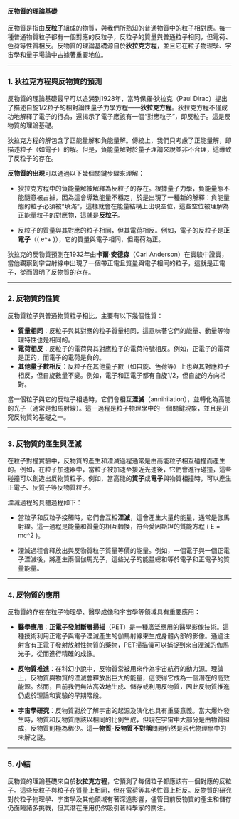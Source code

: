 #### 反物質的理論基礎

反物質是指由**反粒子**組成的物質，與我們所熟知的普通物質中的粒子相對應。每一種普通物質粒子都有一個對應的反粒子，反粒子的質量與普通粒子相同，但電荷、色荷等性質相反。反物質的理論基礎源自於**狄拉克方程**，並且它在粒子物理學、宇宙學和量子場論中占據著重要地位。

---

### **1. 狄拉克方程與反物質的預測**

反物質的理論基礎最早可以追溯到1928年，當時保羅·狄拉克（Paul Dirac）提出了描述自旋1/2粒子的相對論性量子力學方程——**狄拉克方程**。狄拉克方程不僅成功地解釋了電子的行為，還揭示了電子應該有一個“對應粒子”，即反粒子。這是反物質的理論基礎。

狄拉克方程的解包含了正能量解和負能量解。傳統上，我們只考慮了正能量解，即描述粒子（如電子）的解。但是，負能量解對於量子理論來說並非不合理，這導致了反粒子的存在。

**反物質的出現**可以通過以下幾個關鍵步驟來理解：

- 狄拉克方程中的負能量解被解釋為反粒子的存在。根據量子力學，負能量態不能隨意被占據，因為這會導致能量不穩定，於是出現了一種新的解釋：負能量態的粒子必須被“填滿”，這樣就會在能量結構上出現空位，這些空位被理解為正能量粒子的對應物，這就是**反粒子**。
  
- 反粒子的質量與其對應的粒子相同，但其電荷相反。例如，電子的反粒子是**正電子**（\( e^+ \)），它的質量與電子相同，但電荷為正。

狄拉克的反物質預測在1932年由**卡爾·安德森**（Carl Anderson）在實驗中證實，當他觀察到宇宙射線中出現了一個帶正電且質量與電子相同的粒子，這就是正電子，從而證明了反物質的存在。

---

### **2. 反物質的性質**

反物質粒子與普通物質粒子相比，主要有以下幾個性質：

- **質量相同**：反粒子與其對應的粒子質量相同，這意味著它們的能量、動量等物理特性也是相同的。
- **電荷相反**：反粒子的電荷與其對應粒子的電荷符號相反。例如，正電子的電荷是正的，而電子的電荷是負的。
- **其他量子數相反**：反粒子在其他量子數（如自旋、色荷等）上也與其對應粒子相反，但自旋數量不變。例如，電子和正電子都有自旋1/2，但自旋的方向相對。

當一個粒子與它的反粒子相遇時，它們會相互**湮滅**（annihilation），並轉化為高能的光子（通常是伽馬射線）。這一過程是粒子物理學中的一個關鍵現象，並且是研究反物質的基礎之一。

---

### **3. 反物質的產生與湮滅**

在粒子對撞實驗中，反物質的產生和湮滅過程通常是由高能粒子相互碰撞而產生的。例如，在粒子加速器中，當粒子被加速至接近光速後，它們會進行碰撞，這些碰撞可以創造出反物質粒子。例如，當高能的**質子**或**電子**與物質相撞時，可以產生正電子、反質子等反物質粒子。

湮滅過程的具體過程如下：

- 當粒子和反粒子接觸時，它們會互相**湮滅**，這會產生大量的能量，通常是伽馬射線。這一過程是能量和質量的相互轉換，符合愛因斯坦的質能方程 \( E = mc^2 \)。
  
- 湮滅過程會釋放出與反物質粒子質量等價的能量。例如，一個電子與一個正電子湮滅後，將產生兩個伽馬光子，這些光子的能量總和等於電子和正電子的質量能量。

---

### **4. 反物質的應用**

反物質的存在在粒子物理學、醫學成像和宇宙學等領域具有重要應用：

- **醫學應用**：**正電子發射斷層掃描**（PET）是一種廣泛應用的醫學影像技術。這種技術利用正電子與電子湮滅產生的伽馬射線來生成身體內部的影像。通過注射含有正電子發射放射性物質的藥物，PET掃描儀可以捕捉到來自湮滅的伽馬光子，從而進行精確的成像。

- **反物質推進**：在科幻小說中，反物質常被用來作為宇宙航行的動力源。理論上，反物質與物質的湮滅會釋放出巨大的能量，這使得它成為一個潛在的高效能源。然而，目前我們無法高效地生成、儲存或利用反物質，因此反物質推進仍處於理論和實驗的早期階段。

- **宇宙學研究**：反物質對於了解宇宙的起源及演化也具有重要意義。當大爆炸發生時，物質和反物質應該以相同的比例生成，但現在宇宙中大部分是由物質組成，反物質則極為稀少。這一**物質-反物質不對稱**問題仍然是現代物理學中的未解之謎。

---

### **5. 小結**

反物質的理論基礎來自於**狄拉克方程**，它預測了每個粒子都應該有一個對應的反粒子。這些反粒子與粒子在質量上相同，但在電荷等其他性質上相反。反物質的研究對於粒子物理學、宇宙學及其他領域有著深遠影響，儘管目前反物質的產生和儲存仍面臨諸多挑戰，但其潛在應用仍然吸引著科學家的關注。